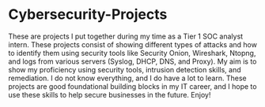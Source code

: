 # Cybersecurity-Projects

These are projects I put together during my time as a Tier 1 SOC analyst intern. These projects consist of showing different types of attacks and how to identify them using security tools like Security Onion, Wireshark, Ntopng, and logs from various servers (Syslog, DHCP, DNS, and Proxy). My aim is to show my proficiency using security tools, intrusion detection skills, and remediation. I do not know everything, and I do have a lot to learn. These projects are good foundational building blocks in my IT career, and I hope to use these skills to help secure businesses in the future. Enjoy!
